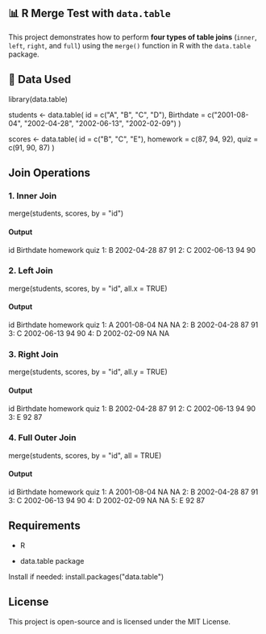 ## 📊 R Merge Test with `data.table`

This project demonstrates how to perform **four types of table joins** (`inner`, `left`, `right`, and `full`) using the `merge()` function in R with the `data.table` package.

## 🧪 Data Used

library(data.table)

students <- data.table(
  id = c("A", "B", "C", "D"),
  Birthdate = c("2001-08-04", "2002-04-28", "2002-06-13", "2002-02-09")
)

scores <- data.table(
  id = c("B", "C", "E"),
  homework = c(87, 94, 92),
  quiz = c(91, 90, 87)
)

## Join Operations

### 1. Inner Join
merge(students, scores, by = "id")

#### Output

   id   Birthdate homework quiz
1:  B 2002-04-28       87    91
2:  C 2002-06-13       94    90

### 2. Left Join

merge(students, scores, by = "id", all.x = TRUE)

#### Output

   id   Birthdate homework quiz
1:  A 2001-08-04       NA    NA
2:  B 2002-04-28       87    91
3:  C 2002-06-13       94    90
4:  D 2002-02-09       NA    NA

### 3. Right Join

merge(students, scores, by = "id", all.y = TRUE)

#### Output 

   id   Birthdate homework quiz
1:  B 2002-04-28       87    91
2:  C 2002-06-13       94    90
3:  E        <NA>       92    87

### 4. Full Outer Join

merge(students, scores, by = "id", all = TRUE)

#### Output 

   id   Birthdate homework quiz
1:  A 2001-08-04       NA    NA
2:  B 2002-04-28       87    91
3:  C 2002-06-13       94    90
4:  D 2002-02-09       NA    NA
5:  E        <NA>       92    87

## Requirements

- R

- data.table package

Install if needed:
install.packages("data.table")

## License

This project is open-source and is licensed under the MIT License.
